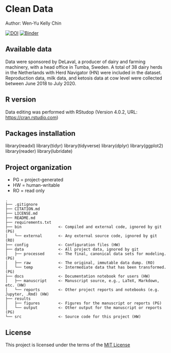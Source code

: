 # Clean Data

Author: Wen-Yu Kelly Chin

[![DOI](https://sandbox.zenodo.org/badge/463110794.svg)](https://sandbox.zenodo.org/badge/latestdoi/463110794)
[![Binder](https://mybinder.org/badge_logo.svg)](https://mybinder.org/v2/gh/KellyWYChin/ketosis-fertility/HEAD)

## Available data

Data were sponsored by DeLaval, a producer of dairy and farming machinery, with a head office in Tumba, Sweden. A total of 38 dairy herds in the Netherlands with Herd Navigator (HN) were included in the dataset. Reproduction data, milk data, and ketosis data at cow level were collected between June 2018 to July 2020.

## R version

Data editing was performed with RStudop (Version 4.0.2, URL: https://cran.rstudio.com)

## Packages installation

library(readxl)
library(tidyr)
library(tidyverse)
library(dplyr)
library(ggplot2)
library(reader)
library(lubridate)

## Project organization
- PG = project-generated
- HW = human-writable
- RO = read only
```
.
├── .gitignore
├── CITATION.md
├── LICENSE.md
├── README.md
├── requirements.txt
├── bin                <- Compiled and external code, ignored by git (PG)
│   └── external       <- Any external source code, ignored by git (RO)
├── config             <- Configuration files (HW)
├── data               <- All project data, ignored by git
│   ├── processed      <- The final, canonical data sets for modeling. (PG)
│   ├── raw            <- The original, immutable data dump. (RO)
│   └── temp           <- Intermediate data that has been transformed. (PG)
├── docs               <- Documentation notebook for users (HW)
│   ├── manuscript     <- Manuscript source, e.g., LaTeX, Markdown, etc. (HW)
│   └── reports        <- Other project reports and notebooks (e.g. Jupyter, .Rmd) (HW)
├── results
│   ├── figures        <- Figures for the manuscript or reports (PG)
│   └── output         <- Other output for the manuscript or reports (PG)
└── src                <- Source code for this project (HW)

```

## License

This project is licensed under the terms of the [MIT License](/LICENSE.md)

